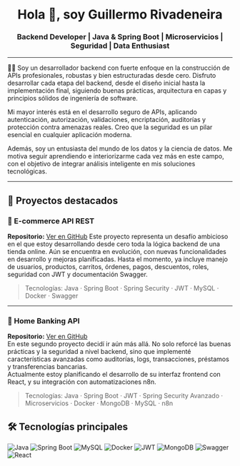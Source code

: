 <h1 align="center">Hola 👋, soy Guillermo Rivadeneira</h1>
<h3 align="center">Backend Developer | Java & Spring Boot | Microservicios | Seguridad | Data Enthusiast</h3>

---

🧑‍💻 Soy un desarrollador backend con fuerte enfoque en la construcción de APIs profesionales, robustas y bien estructuradas desde cero. Disfruto desarrollar cada etapa del backend, desde el diseño inicial hasta la implementación final, siguiendo buenas prácticas, arquitectura en capas y principios sólidos de ingeniería de software.

Mi mayor interés está en el desarrollo seguro de APIs, aplicando autenticación, autorización, validaciones, encriptación, auditorías y protección contra amenazas reales. Creo que la seguridad es un pilar esencial en cualquier aplicación moderna.

Además, soy un entusiasta del mundo de los datos y la ciencia de datos. Me motiva seguir aprendiendo e interiorizarme cada vez más en este campo, con el objetivo de integrar análisis inteligente en mis soluciones tecnológicas.

---

## 🚀 Proyectos destacados

### 🛒 E-commerce API REST  
**Repositorio:** [Ver en GitHub](https://github.com/GuilleRiva/ecommerce-api)  Este proyecto representa un desafío ambicioso en el que estoy desarrollando desde cero toda la lógica backend de una tienda online. Aún se encuentra en evolución, con nuevas funcionalidades en desarrollo y mejoras planificadas.
Hasta el momento, ya incluye manejo de usuarios, productos, carritos, órdenes, pagos, descuentos, roles, seguridad con JWT y documentación Swagger.

> Tecnologías: Java · Spring Boot · Spring Security · JWT · MySQL · Docker · Swagger

---

### 🏦 Home Banking API  
**Repositorio:** [Ver en GitHub](https://github.com/GuilleRiva/homebanking-api)  
En este segundo proyecto decidí ir aún más allá. No solo reforcé las buenas prácticas y la seguridad a nivel backend, sino que implementé características avanzadas como auditorías, logs, transacciones, préstamos y transferencias bancarias.  
Actualmente estoy planificando el desarrollo de su interfaz frontend con React, y su integración con automatizaciones n8n.

> Tecnologías: Java · Spring Boot · JWT · Spring Security Avanzado · Microservicios · Docker · MongoDB · MySQL · n8n


## 🛠️ Tecnologías principales


![Java](https://img.shields.io/badge/Java-ED8B00?style=flat-square&logo=java&logoColor=white)
![Spring Boot](https://img.shields.io/badge/Spring_Boot-6DB33F?style=flat-square&logo=spring-boot&logoColor=white)
![MySQL](https://img.shields.io/badge/MySQL-005C84?style=flat-square&logo=mysql&logoColor=white)
![Docker](https://img.shields.io/badge/Docker-2496ED?style=flat-square&logo=docker&logoColor=white)
![JWT](https://img.shields.io/badge/JWT-000000?style=flat-square&logo=json-web-tokens&logoColor=white)
![MongoDB](https://img.shields.io/badge/MongoDB-4EA94B?style=flat-square&logo=mongodb&logoColor=white)
![Swagger](https://img.shields.io/badge/Swagger-85EA2D?style=flat-square&logo=swagger&logoColor=black)
![React](https://img.shields.io/badge/React-20232A?style=flat-square&logo=react&logoColor=61DAFB)




